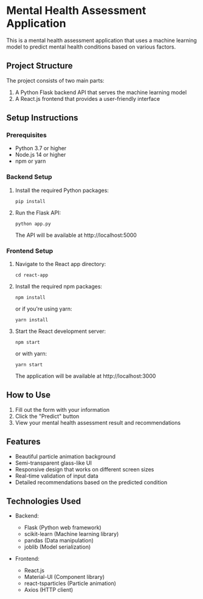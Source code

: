 # Mental Health Assessment Application

This is a mental health assessment application that uses a machine learning model to predict mental health conditions based on various factors.

## Project Structure

The project consists of two main parts:
1. A Python Flask backend API that serves the machine learning model
2. A React.js frontend that provides a user-friendly interface

## Setup Instructions

### Prerequisites
- Python 3.7 or higher
- Node.js 14 or higher
- npm or yarn

### Backend Setup

1. Install the required Python packages:
   ```
   pip install 
   ```

2. Run the Flask API:
   ```
   python app.py
   ```
   The API will be available at http://localhost:5000

### Frontend Setup

1. Navigate to the React app directory:
   ```
   cd react-app
   ```

2. Install the required npm packages:
   ```
   npm install
   ```
   or if you're using yarn:
   ```
   yarn install
   ```

3. Start the React development server:
   ```
   npm start
   ```
   or with yarn:
   ```
   yarn start
   ```
   The application will be available at http://localhost:3000

## How to Use

1. Fill out the form with your information
2. Click the "Predict" button
3. View your mental health assessment result and recommendations

## Features

- Beautiful particle animation background
- Semi-transparent glass-like UI
- Responsive design that works on different screen sizes
- Real-time validation of input data
- Detailed recommendations based on the predicted condition

## Technologies Used

- Backend:
  - Flask (Python web framework)
  - scikit-learn (Machine learning library)
  - pandas (Data manipulation)
  - joblib (Model serialization)

- Frontend:
  - React.js
  - Material-UI (Component library)
  - react-tsparticles (Particle animation)
  - Axios (HTTP client)

